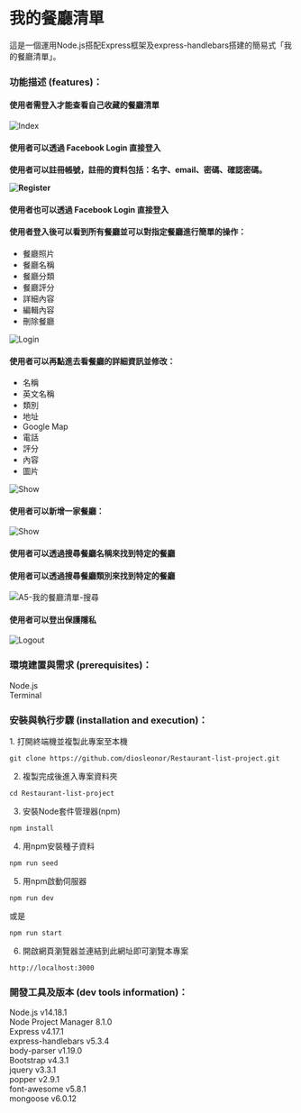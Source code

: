 <h1>我的餐廳清單</h1>

這是一個運用Node.js搭配Express框架及express-handlebars搭建的簡易式「我的餐廳清單」。

<h3>功能描述 (features)：</h3>
    <h4>使用者需登入才能查看自己收藏的餐廳清單</h4>
    <p><img src="https://github.com/diosleonor/Restaurant-list-project/blob/main/pics/A5-我的餐廳清單-首頁.png" alt="Index"/></p>
    <h4>使用者可以透過 Facebook Login 直接登入</h4>
    <h4>使用者可以註冊帳號，註冊的資料包括：名字、email、密碼、確認密碼。
    <p><img src="https://github.com/diosleonor/Restaurant-list-project/blob/main/pics/A5-我的餐廳清單-註冊.png" alt="Register"/></p>
    <h4>使用者也可以透過 Facebook Login 直接登入</h4>
    <h4>使用者登入後可以看到所有餐廳並可以對指定餐廳進行簡單的操作：</h4>
       <ul> 
        <li>餐廳照片</li>
        <li>餐廳名稱</li>
        <li>餐廳分類</li>
        <li>餐廳評分</li>
        <li>詳細內容</li>
        <li>編輯內容</li>
        <li>刪除餐廳</li>
       </ul>
       <p><img src="https://github.com/diosleonor/Restaurant-list-project/blob/main/pics/A5-我的餐廳清單-登入後頁面.png" alt="Login"/></p>
    <h4>使用者可以再點進去看餐廳的詳細資訊並修改：</h4>
       <ul> 
        <li>名稱</li>
        <li>英文名稱</li>
        <li>類別</li>
        <li>地址</li>
        <li>Google Map</li>
        <li>電話</li>
        <li>評分</li>
        <li>內容</li>
        <li>圖片</li>
       </ul>
       <p><img src="https://github.com/diosleonor/Restaurant-list-project/blob/main/pics/A5-我的餐廳清單-詳細.png" alt="Show"/></p>
    <h4>使用者可以新增一家餐廳：</h4>
       <p><img src="https://github.com/diosleonor/Restaurant-list-project/blob/main/pics/A5-我的餐廳清單-新增.png" alt="Show"/></p>
    <h4>使用者可以透過搜尋餐廳名稱來找到特定的餐廳</h4>
    <h4>使用者可以透過搜尋餐廳類別來找到特定的餐廳</h4>
    <p><img src="https://github.com/diosleonor/Restaurant-list-project/blob/main/pics/search.png" alt="A5-我的餐廳清單-搜尋"/></p>
    <h4>使用者可以登出保護隱私</h4>
    <p><img src="https://github.com/diosleonor/Restaurant-list-project/blob/main/pics/A5-我的餐廳清單-登出.png" alt="Logout"/></p>

<h3>環境建置與需求 (prerequisites)：</h3>
  Node.js<br> 
  Terminal
  
<h3>安裝與執行步驟 (installation and execution)：</h3>
  1. 打開終端機並複製此專案至本機
  <pre><code>git clone https://github.com/diosleonor/Restaurant-list-project.git</code></pre>
  
  2. 複製完成後進入專案資料夾
  <pre><code>cd Restaurant-list-project</code></pre>
  
  3. 安裝Node套件管理器(npm)
  <pre><code>npm install</code></pre>
  
  4. 用npm安裝種子資料
  <pre><code>npm run seed</code></pre>

  5. 用npm啟動伺服器
  <pre><code>npm run dev</code></pre>
  或是
  <pre><code>npm run start</code></pre>
  
  6. 開啟網頁瀏覽器並連結到此網址即可瀏覽本專案
   <pre><code>http://localhost:3000</code></pre>
<h3>開發工具及版本 (dev tools information)：</h3>
  Node.js v14.18.1<br> 
  Node Project Manager 8.1.0<br> 
  Express v4.17.1<br>
  express-handlebars v5.3.4<br> 
  body-parser v1.19.0<br>
  Bootstrap v4.3.1<br> 
  jquery v3.3.1<br> 
  popper v2.9.1<br> 
  font-awesome v5.8.1<br> 
  mongoose v6.0.12<br>


